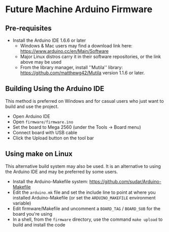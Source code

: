 # Future Machine Arduino Firmware

## Pre-requisites

* Install the Arduino IDE 1.6.6 or later
    * Windows & Mac users may find a download link here: https://www.arduino.cc/en/Main/Software
    * Major Linux distros carry it in their software repositories, or the link above may be used
    * From the library manager, install ''Mutila'' library: https://github.com/matthewg42/Mutila version 1.1.6 or later.

## Building Using the Arduino IDE

This method is preferred on Windows and for casual users who just want to build and use the project.

* Open Arduino IDE 
* Open `firmware/firmware.ino`
* Set the board to Mega 2560 (under the Tools -> Board menu)
* Connect board with USB cable 
* Click the Upload button on the tool bar

## Using make on Linux

This alternative build system may also be used. It is an alternative to using the Arduino IDE and may be preferred by some users. 

* Install the Arduino-Makefile system: https://github.com/sudar/Arduino-Makefile
* Edit the `arduino.mk` file and set the include line to point at where you installed Arduino-Makefile (or set the `ARDUINO_MAKEFILE` environment variable)
* Edit firmware/Makefile and uncomment a `BOARD_TAG` / `BOARD_SUB` for the board you're using
* In a shell, from the `firmware` directory, use the command `make upload` to build and install the code

